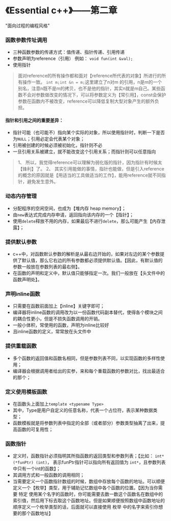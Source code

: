 # 《Essential c++》——第二章
"面向过程的编程风格"

### 函数参数传址调用
* 三种函数参数的传递方式：值传递、指针传递、引用传递
* 参数声明为reference（引用）
例如： ``void fun(int &val);``
* 使用指针

> 面对reference的所有操作都和面对【reference所代表的对象】所进行的所有操作一致。
> ``int m;int &n = m;``这里建立了n对m 的引用，n是m的一个别名，注意n既不是m的拷贝，也不是他的指针，其实n就是m自己。某些函数不会对参数做改变的情况下，可以将参数定义为【常引用】，const会保护参数在函数内不被改变，reference可以降低复制大型对象产生的额外负担。

#### 指针和引用之间的重要差异：
* 指针可能（也可能不）指向某个实际的对象，所以使用指针时，判断一下是否为``NULL``；引用必定会代表某个对象；
* 引用被创建的时候必须被初始化，指针则不必
* 一旦引用关系被建立，就不能改变这个引用关系；而指针则可以任意指向
> 1、 所以，我觉得reference可以理解为弱化版的指针，因为指针有时候太【锋利】了。
> 2、 其实引用能做的事情，指针也能做，但是引入reference的概念的原因就是【用适当的工具做适当的工作】，能用reference就不同指针，避免发生意外。

### 动态内存管理
* 分配程序的空闲空间，也成为【堆内存 heap memory】；
* 由``new``表达式完成内存申请，返回指向该内存的一个【指针】；
* 使用``delete``释放不用的内存，如果最后不进行``delete``，那么可能产生【内存泄露】；

### 提供默认参数
* c++中，对函数默认参数的解析是从最右边开始的，如果对左边的某个参数提供了默认值，那么它右边的所有参数都必须提供默认值。【因此，有默认值的参数一般放在参数列表的最右侧】。
* 在函数的声明和定义中，默认值只能够指定一次。我们一般放在【头文件中的函数声明处】。

### 声明inline函数
* 只需要在函数前面加上【inline】关键字即可；
* 编译器将inline函数的调用改为以一份函数代码副本替代，使得各个模块之间的耦合性更小，但是不损失函数调用的开销。
* 一般小体积，常使用的函数，声明为inline比较好
* 且inline函数的定义，常常放在头文件中

### 提供重载函数
* 多个函数的返回值和函数名相同，但是参数列表不同，以实现函数的多样性使用；
* 编译器会根据调用者给出的实参，来和每个重载函数的参数对比，找出最适合的那个；

### 定义使用模板函数
* 在函数头上面加上``template <typename Type>``
* 其中，Type是用户自定义的任意名称，代表一个占位符，表示某种数据类型；
* 函数模板就是将参数列表中指定的全部（或者部分）参数类型抽离了出来，提高函数的可复用性；

### 函数指针
* 定义时，函数指针必须指明其所指函数的返回类型和参数列表；【比如： ``int* (*funPtr) (int)``， 表示funPtr指针可以指向所有返回值为 ``int*``，且参数列表中只有一个int的函数】；
* 其调用方式和一般函数的调用相同；
* 当需要定义一个函数指针数组的时候，数组中存放每个函数的地址。可以顺便定义一个【枚举】类型，用于辅助记忆数组中各个函数的位置。【因为当你需要 特定 使用某个名字的函数时，你可能需要去数一数这个函数名在数组中的 索引值，然后用下标去取这个函数地址。但是如果顺便按照数组中函数地址的顺序定义一个枚举类型的话，后面就可以直接使用 枚举 中的名字来索引你想要的那个函数地址】